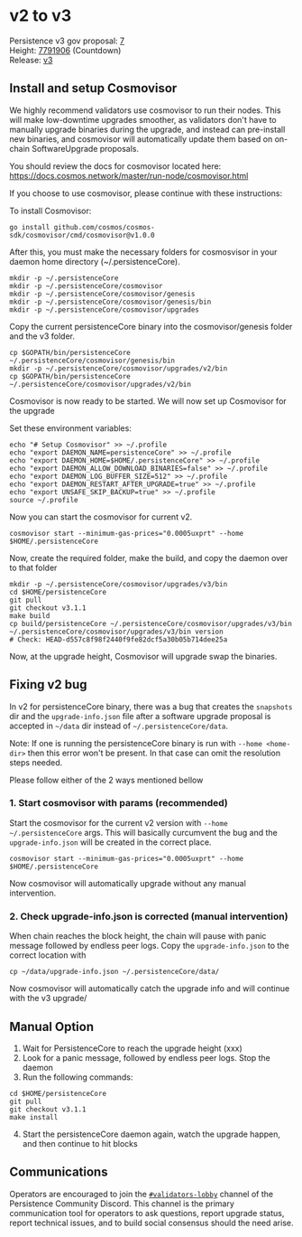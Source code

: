 # v2 to v3

Persistence v3 gov proposal: [7](https://www.mintscan.io/persistence/proposals/7) \
Height: [7791906](https://www.mintscan.io/persistence/blocks/7791906) (Countdown) \
Release: [v3](https://github.com/persistenceOne/persistenceCore/releases/tag/v3.1.1)

## Install and setup Cosmovisor
We highly recommend validators use cosmovisor to run their nodes. This will make low-downtime
upgrades smoother, as validators don't have to manually upgrade binaries during the upgrade,
and instead can pre-install new binaries, and cosmovisor will automatically update them based
on on-chain SoftwareUpgrade proposals.

You should review the docs for cosmovisor located here: https://docs.cosmos.network/master/run-node/cosmovisor.html

If you choose to use cosmovisor, please continue with these instructions:

To install Cosmovisor:
```
go install github.com/cosmos/cosmos-sdk/cosmovisor/cmd/cosmovisor@v1.0.0
```
After this, you must make the necessary folders for cosmosvisor in your daemon home directory (~/.persistenceCore).
```
mkdir -p ~/.persistenceCore
mkdir -p ~/.persistenceCore/cosmovisor
mkdir -p ~/.persistenceCore/cosmovisor/genesis
mkdir -p ~/.persistenceCore/cosmovisor/genesis/bin
mkdir -p ~/.persistenceCore/cosmovisor/upgrades
```

Copy the current persistenceCore binary into the cosmovisor/genesis folder and the v3 folder.
```
cp $GOPATH/bin/persistenceCore ~/.persistenceCore/cosmovisor/genesis/bin
mkdir -p ~/.persistenceCore/cosmovisor/upgrades/v2/bin
cp $GOPATH/bin/persistenceCore ~/.persistenceCore/cosmovisor/upgrades/v2/bin
```

Cosmovisor is now ready to be started. We will now set up Cosmovisor for the upgrade

Set these environment variables:
```
echo "# Setup Cosmovisor" >> ~/.profile
echo "export DAEMON_NAME=persistenceCore" >> ~/.profile
echo "export DAEMON_HOME=$HOME/.persistenceCore" >> ~/.profile
echo "export DAEMON_ALLOW_DOWNLOAD_BINARIES=false" >> ~/.profile
echo "export DAEMON_LOG_BUFFER_SIZE=512" >> ~/.profile
echo "export DAEMON_RESTART_AFTER_UPGRADE=true" >> ~/.profile
echo "export UNSAFE_SKIP_BACKUP=true" >> ~/.profile
source ~/.profile
```

Now you can start the cosmovisor for current v2.
```
cosmovisor start --minimum-gas-prices="0.0005uxprt" --home $HOME/.persistenceCore
```

Now, create the required folder, make the build, and copy the daemon over to that folder
```
mkdir -p ~/.persistenceCore/cosmovisor/upgrades/v3/bin
cd $HOME/persistenceCore
git pull
git checkout v3.1.1
make build
cp build/persistenceCore ~/.persistenceCore/cosmovisor/upgrades/v3/bin
~/.persistenceCore/cosmovisor/upgrades/v3/bin version
# Check: HEAD-d557c8f98f2440f9fe82dcf5a30b05b714dee25a
```
Now, at the upgrade height, Cosmovisor will upgrade swap the binaries.

## Fixing v2 bug
In v2 for persistenceCore binary, there was a bug that creates the `snapshots` dir and the `upgrade-info.json`
file after a software upgrade proposal is accepted in `~/data` dir instead of `~/.persistenceCore/data`.

Note: If one is running the persistenceCore binary is run with `--home <home-dir>` then this error won't be present.
In that case can omit the resolution steps needed.

Please follow either of the 2 ways mentioned bellow

### 1. Start cosmovisor with params (recommended)
Start the cosmovisor for the current v2 version with `--home ~/.persistenceCore` args. This will basically curcumvent the bug and the `upgrade-info.json` will be created in the correct place.
```
cosmovisor start --minimum-gas-prices="0.0005uxprt" --home $HOME/.persistenceCore
```

Now cosmovisor will automatically upgrade without any manual intervention.

### 2. Check upgrade-info.json is corrected (manual intervention)

When chain reaches the block height, the chain will pause with panic message followed by endless peer logs.
Copy the `upgrade-info.json` to the correct location with
```
cp ~/data/upgrade-info.json ~/.persistenceCore/data/
```
Now cosmovisor will automatically catch the upgrade info and will continue with the v3 upgrade/

## Manual Option
1. Wait for PersistenceCore to reach the upgrade height (xxx)
2. Look for a panic message, followed by endless peer logs. Stop the daemon
3. Run the following commands:
```
cd $HOME/persistenceCore
git pull
git checkout v3.1.1
make install
```
4. Start the persistenceCore daemon again, watch the upgrade happen, and then continue to hit blocks

## Communications
Operators are encouraged to join the [`#validators-lobby`](https://discord.gg/hwbynVYDZ7)
channel of the Persistence Community Discord. This channel is the primary communication tool
for operators to ask questions, report upgrade status, report technical issues, and to build
social consensus should the need arise.
